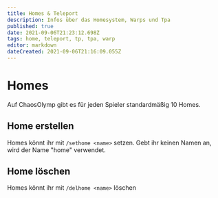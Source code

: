```yaml
---
title: Homes & Teleport
description: Infos über das Homesystem, Warps und Tpa
published: true
date: 2021-09-06T21:23:12.698Z
tags: home, teleport, tp, tpa, warp
editor: markdown
dateCreated: 2021-09-06T21:16:09.055Z
---
```


# Homes
Auf ChaosOlymp gibt es für jeden Spieler standardmäßig 10 Homes.

## Home erstellen

Homes könnt ihr mit `/sethome <name>` setzen. Gebt ihr keinen Namen an, wird der Name "home" verwendet.

## Home löschen

Homes könnt ihr mit `/delhome <name>` löschen

